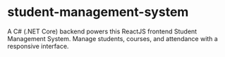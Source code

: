# student-management-system
A C# (.NET Core) backend powers this ReactJS frontend Student Management System. Manage students, courses, and attendance with a responsive interface.

